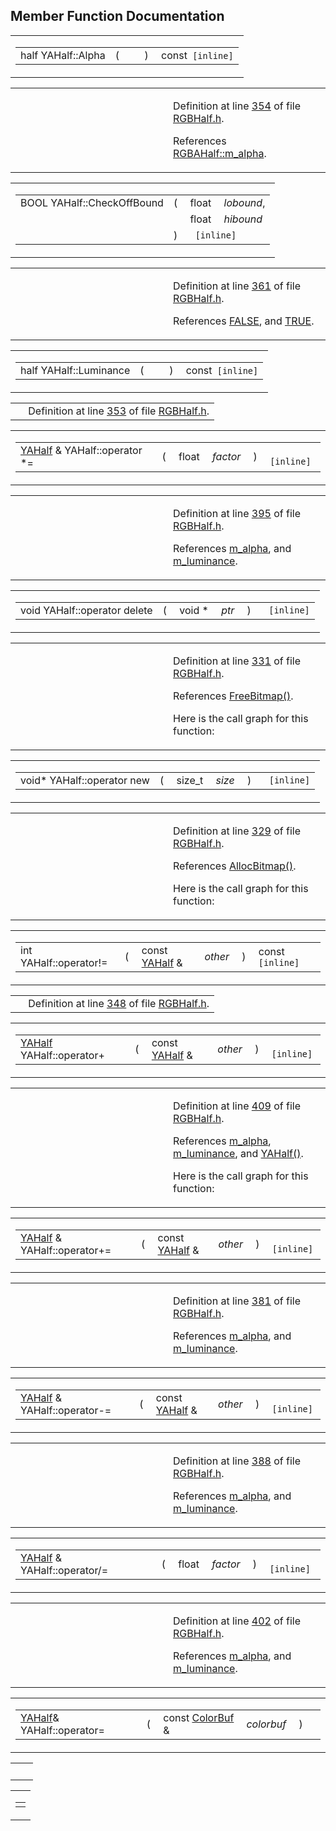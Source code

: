 ## Member Function Documentation

<span id="0333130ffc9187bb3ed905eb61d99832" class="anchor"></span>

<table class="mdTable" data-cellpadding="2" data-cellspacing="0">
<colgroup>
<col style="width: 100%" />
</colgroup>
<tbody>
<tr>
<td class="mdRow"><table data-cellpadding="0" data-cellspacing="0" data-border="0">
<tbody>
<tr>
<td class="md" data-nowrap="" data-valign="top">half YAHalf::Alpha</td>
<td class="md" data-valign="top">( </td>
<td class="mdname1" data-valign="top" data-nowrap=""></td>
<td class="md" data-valign="top"> ) </td>
<td class="md" data-nowrap="">const<code> [inline]</code></td>
</tr>
</tbody>
</table></td>
</tr>
</tbody>
</table>

<table data-cellspacing="5" data-cellpadding="0" data-border="0">
<colgroup>
<col style="width: 50%" />
<col style="width: 50%" />
</colgroup>
<tbody>
<tr>
<td> </td>
<td><p>Definition at line <a href="RGBHalf_8h-source.md#l00354" class="el">354</a> of file <a href="RGBHalf_8h-source.md" class="el">RGBHalf.h</a>.</p>
<p>References <a href="RGBHalf_8h-source.md#l00181" class="el">RGBAHalf::m_alpha</a>.</p></td>
</tr>
</tbody>
</table>

<span id="774af4359d10952f3403a874a91b01f7" class="anchor"></span>

<table class="mdTable" data-cellpadding="2" data-cellspacing="0">
<colgroup>
<col style="width: 100%" />
</colgroup>
<tbody>
<tr>
<td class="mdRow"><table data-cellpadding="0" data-cellspacing="0" data-border="0">
<tbody>
<tr>
<td class="md" data-nowrap="" data-valign="top">BOOL YAHalf::CheckOffBound</td>
<td class="md" data-valign="top">( </td>
<td class="md" data-nowrap="" data-valign="top">float </td>
<td class="mdname" data-nowrap=""><em>lobound</em>,</td>
</tr>
<tr>
<td class="md" style="text-align: right;" data-nowrap=""></td>
<td class="md"></td>
<td class="md" data-nowrap="">float </td>
<td class="mdname" data-nowrap=""><em>hibound</em></td>
</tr>
<tr>
<td class="md"></td>
<td class="md">) </td>
<td colspan="2" class="md"><code> [inline]</code></td>
</tr>
</tbody>
</table></td>
</tr>
</tbody>
</table>

<table data-cellspacing="5" data-cellpadding="0" data-border="0">
<colgroup>
<col style="width: 50%" />
<col style="width: 50%" />
</colgroup>
<tbody>
<tr>
<td> </td>
<td><p>Definition at line <a href="RGBHalf_8h-source.md#l00361" class="el">361</a> of file <a href="RGBHalf_8h-source.md" class="el">RGBHalf.h</a>.</p>
<p>References <a href="macwinsock_8h-source.md#l00040" class="el">FALSE</a>, and <a href="macwinsock_8h-source.md#l00036" class="el">TRUE</a>.</p></td>
</tr>
</tbody>
</table>

<span id="c51367eb7743b6262c9bc2469cb3b543" class="anchor"></span>

<table class="mdTable" data-cellpadding="2" data-cellspacing="0">
<colgroup>
<col style="width: 100%" />
</colgroup>
<tbody>
<tr>
<td class="mdRow"><table data-cellpadding="0" data-cellspacing="0" data-border="0">
<tbody>
<tr>
<td class="md" data-nowrap="" data-valign="top">half YAHalf::Luminance</td>
<td class="md" data-valign="top">( </td>
<td class="mdname1" data-valign="top" data-nowrap=""></td>
<td class="md" data-valign="top"> ) </td>
<td class="md" data-nowrap="">const<code> [inline]</code></td>
</tr>
</tbody>
</table></td>
</tr>
</tbody>
</table>

|  |  |
|----|----|
|   | Definition at line <a href="RGBHalf_8h-source.md#l00353" class="el">353</a> of file <a href="RGBHalf_8h-source.md" class="el">RGBHalf.h</a>. |

<span id="36ff113e25ff93350facfeac60cdf34b" class="anchor"></span>

<table class="mdTable" data-cellpadding="2" data-cellspacing="0">
<colgroup>
<col style="width: 100%" />
</colgroup>
<tbody>
<tr>
<td class="mdRow"><table data-cellpadding="0" data-cellspacing="0" data-border="0">
<tbody>
<tr>
<td class="md" data-nowrap="" data-valign="top"><a href="classYAHalf.md" class="el">YAHalf</a> &amp; YAHalf::operator *=</td>
<td class="md" data-valign="top">( </td>
<td class="md" data-nowrap="" data-valign="top">float </td>
<td class="mdname1" data-valign="top" data-nowrap=""><em>factor</em></td>
<td class="md" data-valign="top"> ) </td>
<td class="md" data-nowrap=""><code> [inline]</code></td>
</tr>
</tbody>
</table></td>
</tr>
</tbody>
</table>

<table data-cellspacing="5" data-cellpadding="0" data-border="0">
<colgroup>
<col style="width: 50%" />
<col style="width: 50%" />
</colgroup>
<tbody>
<tr>
<td> </td>
<td><p>Definition at line <a href="RGBHalf_8h-source.md#l00395" class="el">395</a> of file <a href="RGBHalf_8h-source.md" class="el">RGBHalf.h</a>.</p>
<p>References <a href="RGBHalf_8h-source.md#l00316" class="el">m_alpha</a>, and <a href="RGBHalf_8h-source.md#l00315" class="el">m_luminance</a>.</p></td>
</tr>
</tbody>
</table>

<span id="b2a90b0840ba0f087728d89d27353935" class="anchor"></span>

<table class="mdTable" data-cellpadding="2" data-cellspacing="0">
<colgroup>
<col style="width: 100%" />
</colgroup>
<tbody>
<tr>
<td class="mdRow"><table data-cellpadding="0" data-cellspacing="0" data-border="0">
<tbody>
<tr>
<td class="md" data-nowrap="" data-valign="top">void YAHalf::operator delete</td>
<td class="md" data-valign="top">( </td>
<td class="md" data-nowrap="" data-valign="top">void * </td>
<td class="mdname1" data-valign="top" data-nowrap=""><em>ptr</em></td>
<td class="md" data-valign="top"> ) </td>
<td class="md" data-nowrap=""><code> [inline]</code></td>
</tr>
</tbody>
</table></td>
</tr>
</tbody>
</table>

<table data-cellspacing="5" data-cellpadding="0" data-border="0">
<colgroup>
<col style="width: 50%" />
<col style="width: 50%" />
</colgroup>
<tbody>
<tr>
<td> </td>
<td><p>Definition at line <a href="RGBHalf_8h-source.md#l00331" class="el">331</a> of file <a href="RGBHalf_8h-source.md" class="el">RGBHalf.h</a>.</p>
<p>References <a href="Allocate_8h.md#403ff1dad347d283554aa778bf94b6c5" class="el">FreeBitmap()</a>.</p>
<p>Here is the call graph for this function:</p>
<span class="image placeholder" data-original-image-src="classYAHalf_b2a90b0840ba0f087728d89d27353935_cgraph.gif" data-original-image-title="" data-border="0" usemap="#classYAHalf_b2a90b0840ba0f087728d89d27353935_cgraph_map"></span></td>
</tr>
</tbody>
</table>

<span id="650118fc0cd96c1cd00cb1243c5e3358" class="anchor"></span>

<table class="mdTable" data-cellpadding="2" data-cellspacing="0">
<colgroup>
<col style="width: 100%" />
</colgroup>
<tbody>
<tr>
<td class="mdRow"><table data-cellpadding="0" data-cellspacing="0" data-border="0">
<tbody>
<tr>
<td class="md" data-nowrap="" data-valign="top">void* YAHalf::operator new</td>
<td class="md" data-valign="top">( </td>
<td class="md" data-nowrap="" data-valign="top">size_t </td>
<td class="mdname1" data-valign="top" data-nowrap=""><em>size</em></td>
<td class="md" data-valign="top"> ) </td>
<td class="md" data-nowrap=""><code> [inline]</code></td>
</tr>
</tbody>
</table></td>
</tr>
</tbody>
</table>

<table data-cellspacing="5" data-cellpadding="0" data-border="0">
<colgroup>
<col style="width: 50%" />
<col style="width: 50%" />
</colgroup>
<tbody>
<tr>
<td> </td>
<td><p>Definition at line <a href="RGBHalf_8h-source.md#l00329" class="el">329</a> of file <a href="RGBHalf_8h-source.md" class="el">RGBHalf.h</a>.</p>
<p>References <a href="Allocate_8h.md#6d40ba5dacc7357c74493239d46318a4" class="el">AllocBitmap()</a>.</p>
<p>Here is the call graph for this function:</p>
<span class="image placeholder" data-original-image-src="classYAHalf_650118fc0cd96c1cd00cb1243c5e3358_cgraph.gif" data-original-image-title="" data-border="0" usemap="#classYAHalf_650118fc0cd96c1cd00cb1243c5e3358_cgraph_map"></span></td>
</tr>
</tbody>
</table>

<span id="e9bfd91cd9184db7a86b6a5f14ffc8bd" class="anchor"></span>

<table class="mdTable" data-cellpadding="2" data-cellspacing="0">
<colgroup>
<col style="width: 100%" />
</colgroup>
<tbody>
<tr>
<td class="mdRow"><table data-cellpadding="0" data-cellspacing="0" data-border="0">
<tbody>
<tr>
<td class="md" data-nowrap="" data-valign="top">int YAHalf::operator!=</td>
<td class="md" data-valign="top">( </td>
<td class="md" data-nowrap="" data-valign="top">const <a href="classYAHalf.md" class="el">YAHalf</a> &amp; </td>
<td class="mdname1" data-valign="top" data-nowrap=""><em>other</em></td>
<td class="md" data-valign="top"> ) </td>
<td class="md" data-nowrap="">const<code> [inline]</code></td>
</tr>
</tbody>
</table></td>
</tr>
</tbody>
</table>

|  |  |
|----|----|
|   | Definition at line <a href="RGBHalf_8h-source.md#l00348" class="el">348</a> of file <a href="RGBHalf_8h-source.md" class="el">RGBHalf.h</a>. |

<span id="ce6da89bf517aa0b3da17b1725e0871c" class="anchor"></span>

<table class="mdTable" data-cellpadding="2" data-cellspacing="0">
<colgroup>
<col style="width: 100%" />
</colgroup>
<tbody>
<tr>
<td class="mdRow"><table data-cellpadding="0" data-cellspacing="0" data-border="0">
<tbody>
<tr>
<td class="md" data-nowrap="" data-valign="top"><a href="classYAHalf.md" class="el">YAHalf</a> YAHalf::operator+</td>
<td class="md" data-valign="top">( </td>
<td class="md" data-nowrap="" data-valign="top">const <a href="classYAHalf.md" class="el">YAHalf</a> &amp; </td>
<td class="mdname1" data-valign="top" data-nowrap=""><em>other</em></td>
<td class="md" data-valign="top"> ) </td>
<td class="md" data-nowrap=""><code> [inline]</code></td>
</tr>
</tbody>
</table></td>
</tr>
</tbody>
</table>

<table data-cellspacing="5" data-cellpadding="0" data-border="0">
<colgroup>
<col style="width: 50%" />
<col style="width: 50%" />
</colgroup>
<tbody>
<tr>
<td> </td>
<td><p>Definition at line <a href="RGBHalf_8h-source.md#l00409" class="el">409</a> of file <a href="RGBHalf_8h-source.md" class="el">RGBHalf.h</a>.</p>
<p>References <a href="RGBHalf_8h-source.md#l00316" class="el">m_alpha</a>, <a href="RGBHalf_8h-source.md#l00315" class="el">m_luminance</a>, and <a href="RGBHalf_8h-source.md#l00317" class="el">YAHalf()</a>.</p>
<p>Here is the call graph for this function:</p>
<span class="image placeholder" data-original-image-src="classYAHalf_ce6da89bf517aa0b3da17b1725e0871c_cgraph.gif" data-original-image-title="" data-border="0" usemap="#classYAHalf_ce6da89bf517aa0b3da17b1725e0871c_cgraph_map"></span></td>
</tr>
</tbody>
</table>

<span id="4158d3f9bd6d61b8c2779961832cca97" class="anchor"></span>

<table class="mdTable" data-cellpadding="2" data-cellspacing="0">
<colgroup>
<col style="width: 100%" />
</colgroup>
<tbody>
<tr>
<td class="mdRow"><table data-cellpadding="0" data-cellspacing="0" data-border="0">
<tbody>
<tr>
<td class="md" data-nowrap="" data-valign="top"><a href="classYAHalf.md" class="el">YAHalf</a> &amp; YAHalf::operator+=</td>
<td class="md" data-valign="top">( </td>
<td class="md" data-nowrap="" data-valign="top">const <a href="classYAHalf.md" class="el">YAHalf</a> &amp; </td>
<td class="mdname1" data-valign="top" data-nowrap=""><em>other</em></td>
<td class="md" data-valign="top"> ) </td>
<td class="md" data-nowrap=""><code> [inline]</code></td>
</tr>
</tbody>
</table></td>
</tr>
</tbody>
</table>

<table data-cellspacing="5" data-cellpadding="0" data-border="0">
<colgroup>
<col style="width: 50%" />
<col style="width: 50%" />
</colgroup>
<tbody>
<tr>
<td> </td>
<td><p>Definition at line <a href="RGBHalf_8h-source.md#l00381" class="el">381</a> of file <a href="RGBHalf_8h-source.md" class="el">RGBHalf.h</a>.</p>
<p>References <a href="RGBHalf_8h-source.md#l00316" class="el">m_alpha</a>, and <a href="RGBHalf_8h-source.md#l00315" class="el">m_luminance</a>.</p></td>
</tr>
</tbody>
</table>

<span id="33b19dd0d633693b963a499ce1d990af" class="anchor"></span>

<table class="mdTable" data-cellpadding="2" data-cellspacing="0">
<colgroup>
<col style="width: 100%" />
</colgroup>
<tbody>
<tr>
<td class="mdRow"><table data-cellpadding="0" data-cellspacing="0" data-border="0">
<tbody>
<tr>
<td class="md" data-nowrap="" data-valign="top"><a href="classYAHalf.md" class="el">YAHalf</a> &amp; YAHalf::operator-=</td>
<td class="md" data-valign="top">( </td>
<td class="md" data-nowrap="" data-valign="top">const <a href="classYAHalf.md" class="el">YAHalf</a> &amp; </td>
<td class="mdname1" data-valign="top" data-nowrap=""><em>other</em></td>
<td class="md" data-valign="top"> ) </td>
<td class="md" data-nowrap=""><code> [inline]</code></td>
</tr>
</tbody>
</table></td>
</tr>
</tbody>
</table>

<table data-cellspacing="5" data-cellpadding="0" data-border="0">
<colgroup>
<col style="width: 50%" />
<col style="width: 50%" />
</colgroup>
<tbody>
<tr>
<td> </td>
<td><p>Definition at line <a href="RGBHalf_8h-source.md#l00388" class="el">388</a> of file <a href="RGBHalf_8h-source.md" class="el">RGBHalf.h</a>.</p>
<p>References <a href="RGBHalf_8h-source.md#l00316" class="el">m_alpha</a>, and <a href="RGBHalf_8h-source.md#l00315" class="el">m_luminance</a>.</p></td>
</tr>
</tbody>
</table>

<span id="cb95e4f907fb23bc743102e9e1be687f" class="anchor"></span>

<table class="mdTable" data-cellpadding="2" data-cellspacing="0">
<colgroup>
<col style="width: 100%" />
</colgroup>
<tbody>
<tr>
<td class="mdRow"><table data-cellpadding="0" data-cellspacing="0" data-border="0">
<tbody>
<tr>
<td class="md" data-nowrap="" data-valign="top"><a href="classYAHalf.md" class="el">YAHalf</a> &amp; YAHalf::operator/=</td>
<td class="md" data-valign="top">( </td>
<td class="md" data-nowrap="" data-valign="top">float </td>
<td class="mdname1" data-valign="top" data-nowrap=""><em>factor</em></td>
<td class="md" data-valign="top"> ) </td>
<td class="md" data-nowrap=""><code> [inline]</code></td>
</tr>
</tbody>
</table></td>
</tr>
</tbody>
</table>

<table data-cellspacing="5" data-cellpadding="0" data-border="0">
<colgroup>
<col style="width: 50%" />
<col style="width: 50%" />
</colgroup>
<tbody>
<tr>
<td> </td>
<td><p>Definition at line <a href="RGBHalf_8h-source.md#l00402" class="el">402</a> of file <a href="RGBHalf_8h-source.md" class="el">RGBHalf.h</a>.</p>
<p>References <a href="RGBHalf_8h-source.md#l00316" class="el">m_alpha</a>, and <a href="RGBHalf_8h-source.md#l00315" class="el">m_luminance</a>.</p></td>
</tr>
</tbody>
</table>

<span id="4bc22d2cbf8fbcabeba7aa2f744b4a08" class="anchor"></span>

<table class="mdTable" data-cellpadding="2" data-cellspacing="0">
<colgroup>
<col style="width: 100%" />
</colgroup>
<tbody>
<tr>
<td class="mdRow"><table data-cellpadding="0" data-cellspacing="0" data-border="0">
<tbody>
<tr>
<td class="md" data-nowrap="" data-valign="top"><a href="classYAHalf.md" class="el">YAHalf</a>&amp; YAHalf::operator=</td>
<td class="md" data-valign="top">( </td>
<td class="md" data-nowrap="" data-valign="top">const <a href="classColorBuf.md" class="el">ColorBuf</a> &amp; </td>
<td class="mdname1" data-valign="top" data-nowrap=""><em>colorbuf</em></td>
<td class="md" data-valign="top"> ) </td>
<td class="md" data-nowrap=""></td>
</tr>
</tbody>
</table></td>
</tr>
</tbody>
</table>

|     |     |
|-----|-----|
|     |     |

<span id="bdf8346c98efa72d743c85113e4c8657" class="anchor"></span>

<table class="mdTable" data-cellpadding="2" data-cellspacing="0">
<colgroup>
<col style="width: 100%" />
</colgroup>
<tbody>
<tr>
<td class="mdRow"><table data-cellpadding="0" data-cellspacing="0" data-border="0">
<tbody>
<tr>
<td class="md" data-nowrap="" data-valign="top"><a 